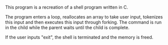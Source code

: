 This program is a recreation of a shell program written in C. 

The program enters a loop, reallocates an array to take user input, 
tokenizes this input and then executes this input through forking. 
The command is run in the child while the parent waits until the child is 
complete. 

If the user inputs "exit", the shell is terminated and the memory is 
freed.
